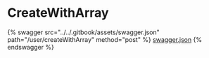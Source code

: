 # CreateWithArray

{% swagger src="../../.gitbook/assets/swagger.json" path="/user/createWithArray" method="post" %}
[swagger.json](../../.gitbook/assets/swagger.json)
{% endswagger %}
